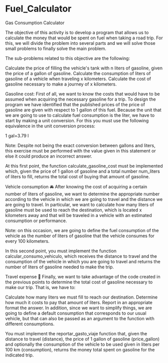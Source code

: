 # Fuel_Calculator
Gas Consumption Calculator 

The objective of this activity is to develop a program that allows us to calculate the money that would be spent on fuel when taking a road trip. For this, we will divide the problem into several parts and we will solve those small problems to finally solve the main problem.

The sub-problems related to this objective are the following:

Calculate the price of filling the vehicle's tank with n liters of gasoline, given the price of a gallon of gasoline.
Calculate the consumption of liters of gasoline of a vehicle when traveling x kilometers.
Calculate the cost of gasoline necessary to make a journey of x kilometers.

Gasoline cost:
First of all, we want to know the costs that would have to be assumed when acquiring the necessary gasoline for a trip. To design the program we have identified that the published prices of the price of gasoline are given with respect to 1 gallon of this fuel. Because the unit that we are going to use to calculate fuel consumption is the liter, we have to start by making a unit conversion. For this you must use the following equivalence in the unit conversion process:

1 gal=3.79 l

Note: Despite not being the exact conversion between gallons and liters, this exercise must be performed with the value given in this statement or else it could produce an incorrect answer.

At this first point, the function calculate_gasoline_cost must be implemented which, given the price of 1 gallon of gasoline and a total number num_liters of liters to fill, returns the total cost of buying that amount of gasoline.

Vehicle consumption 🚘
After knowing the cost of acquiring a certain number of liters of gasoline, we want to determine the appropriate number according to the vehicle in which we are going to travel and the distance we are going to travel. In particular, we want to calculate how many liters of gasoline must be used to reach the destination, which is located x kilometers away and that will be traveled in a vehicle with an estimated consumption or performance.

Note: on this occasion, we are going to define the fuel consumption of the vehicle as the number of liters of gasoline that the vehicle consumes for every 100 kilometers.

In this second point, you must implement the function calcular_consumo_vehiculo, which receives the distance to travel and the consumption of the vehicle in which you are going to travel and returns the number of liters of gasoline needed to make the trip.

Travel expense 🎒
Finally, we want to take advantage of the code created in the previous points to determine the total cost of gasoline necessary to make our trip. That is, we have to:

Calculate how many liters we must fill to reach our destination.
Determine how much it costs to pay that amount of liters.
Report in an appropriate format the answer.
In addition, since we want to simplify things, we are going to define a default consumption that corresponds to our usual vehicle, but that can also be passed as an argument to the function with different consumptions.

You must implement the reportar_gasto_viaje function that, given the distance to travel (distance), the price of 1 gallon of gasoline (price_gallon) and optionally the consumption of the vehicle to be used given in liters per 100 km (consumption), returns the money total spent on gasoline for the indicated trip.

